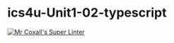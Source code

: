 # ics4u-Unit1-02-typescript

[![Mr Coxall's Super Linter](https://github.com/Peter-Gemmell/ics4u-Unit1-02-typescript/workflows/Mr%20Coxall's%20Super%20Linter/badge.svg)](https://github.com/Peter-Gemmell/ics4u-Unit1-02-typescript/actions/)
